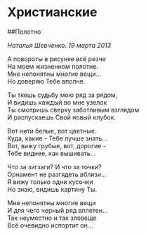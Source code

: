 # Христианские

##Полотно<footer><cite>Наталья Шевченко. 19 марта 2013</cite></footer>

А повороты в рисунке всё резче  
На моем жизненном полотне.  
Мне непонятны многие вещи...  
Но доверяю Тебе вполне.

Ты ткешь судьбу мою ряд за рядом,  
И видишь каждый во мне узелок  
Ты смотришь сверху заботливым взглядом  
И распускаешь Свой новый клубок.

Вот нити белые, вот цветные.  
Куда, какие - Тебе лучше знать...  
Вот, вижу грубые, вот, дорогие -  
Тебе виднее, как вышивать...

Что за зигзаги? И что за точки?  
Орнамент не разгядеть вблизи...  
Я вижу только одни кусочки  
Но знаю, видишь картину Ты.

Мне непонятны многие вещи  
И для чего черный ряд вплетен...  
Так неуместно и так зловеще  
Всё очевидно испортит он...